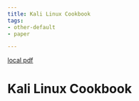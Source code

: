 ```yaml
---
title: Kali Linux Cookbook
tags:
- other-default
- paper

---
```


[local pdf](../../../pdfs/Kali%20Linux%20Cookbook.pdf)

# Kali Linux Cookbook
